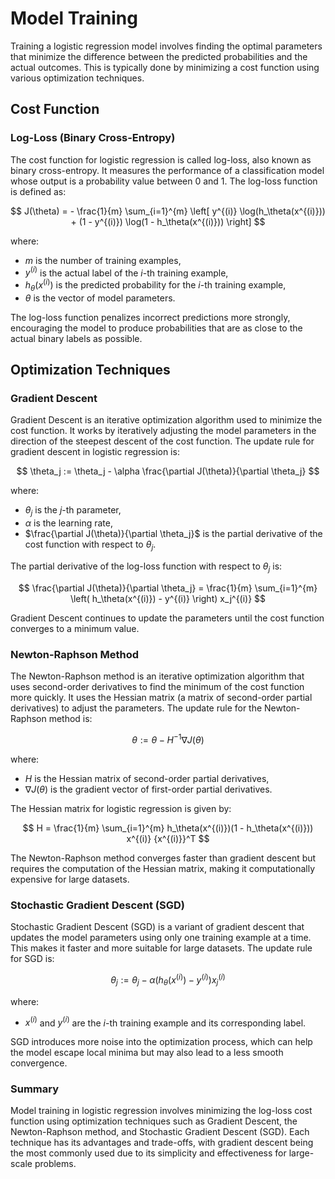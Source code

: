 # Model Training

Training a logistic regression model involves finding the optimal parameters that minimize the difference between the predicted probabilities and the actual outcomes. This is typically done by minimizing a cost function using various optimization techniques.

## Cost Function

### Log-Loss (Binary Cross-Entropy)

The cost function for logistic regression is called log-loss, also known as binary cross-entropy. It measures the performance of a classification model whose output is a probability value between 0 and 1. The log-loss function is defined as:

$$ J(\theta) = - \frac{1}{m} \sum_{i=1}^{m} \left[ y^{(i)} \log(h_\theta(x^{(i)})) + (1 - y^{(i)}) \log(1 - h_\theta(x^{(i)})) \right] $$

where:
- $m$ is the number of training examples,
- $y^{(i)}$ is the actual label of the $i$-th training example,
- $h_\theta(x^{(i)})$ is the predicted probability for the $i$-th training example,
- $\theta$ is the vector of model parameters.

The log-loss function penalizes incorrect predictions more strongly, encouraging the model to produce probabilities that are as close to the actual binary labels as possible.

## Optimization Techniques

### Gradient Descent

Gradient Descent is an iterative optimization algorithm used to minimize the cost function. It works by iteratively adjusting the model parameters in the direction of the steepest descent of the cost function. The update rule for gradient descent in logistic regression is:

$$ \theta_j := \theta_j - \alpha \frac{\partial J(\theta)}{\partial \theta_j} $$

where:
- $\theta_j$ is the $j$-th parameter,
- $\alpha$ is the learning rate,
- $\frac{\partial J(\theta)}{\partial \theta_j}$ is the partial derivative of the cost function with respect to $\theta_j$.

The partial derivative of the log-loss function with respect to $\theta_j$ is:

$$ \frac{\partial J(\theta)}{\partial \theta_j} = \frac{1}{m} \sum_{i=1}^{m} \left( h_\theta(x^{(i)}) - y^{(i)} \right) x_j^{(i)} $$

Gradient Descent continues to update the parameters until the cost function converges to a minimum value.

### Newton-Raphson Method

The Newton-Raphson method is an iterative optimization algorithm that uses second-order derivatives to find the minimum of the cost function more quickly. It uses the Hessian matrix (a matrix of second-order partial derivatives) to adjust the parameters. The update rule for the Newton-Raphson method is:

$$ \theta := \theta - H^{-1} \nabla J(\theta) $$

where:
- $H$ is the Hessian matrix of second-order partial derivatives,
- $\nabla J(\theta)$ is the gradient vector of first-order partial derivatives.

The Hessian matrix for logistic regression is given by:

$$ H = \frac{1}{m} \sum_{i=1}^{m} h_\theta(x^{(i)})(1 - h_\theta(x^{(i)})) x^{(i)} {x^{(i)}}^T $$

The Newton-Raphson method converges faster than gradient descent but requires the computation of the Hessian matrix, making it computationally expensive for large datasets.

### Stochastic Gradient Descent (SGD)

Stochastic Gradient Descent (SGD) is a variant of gradient descent that updates the model parameters using only one training example at a time. This makes it faster and more suitable for large datasets. The update rule for SGD is:

$$ \theta_j := \theta_j - \alpha \left( h_\theta(x^{(i)}) - y^{(i)} \right) x_j^{(i)} $$

where:
- $x^{(i)}$ and $y^{(i)}$ are the $i$-th training example and its corresponding label.

SGD introduces more noise into the optimization process, which can help the model escape local minima but may also lead to a less smooth convergence.

### Summary

Model training in logistic regression involves minimizing the log-loss cost function using optimization techniques such as Gradient Descent, the Newton-Raphson method, and Stochastic Gradient Descent (SGD). Each technique has its advantages and trade-offs, with gradient descent being the most commonly used due to its simplicity and effectiveness for large-scale problems.
